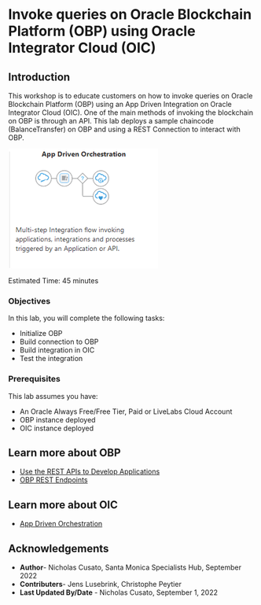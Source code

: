 # Invoke queries on Oracle Blockchain Platform (OBP) using Oracle Integrator Cloud (OIC)

## Introduction

This workshop is to educate customers on how to invoke queries on Oracle Blockchain Platform (OBP) using an App Driven Integration on Oracle Integrator Cloud (OIC). One of the main methods of invoking the blockchain on OBP is through an API. This lab deploys a sample chaincode (BalanceTransfer) on OBP and using a REST Connection to interact with OBP. 

![App Driven Orchestration Architecture](images/app-driven-architecture.png)

Estimated Time: 45 minutes

### Objectives

In this lab, you will complete the following tasks:

- Initialize OBP
- Build connection to OBP
- Build integration in OIC
- Test the integration

### Prerequisites

This lab assumes you have:
- An Oracle Always Free/Free Tier, Paid or LiveLabs Cloud Account
- OBP instance deployed
- OIC instance deployed

## Learn more about OBP
- [Use the REST APIs to Develop Applications](https://docs.oracle.com/en/cloud/paas/blockchain-cloud/usingoci/use-rest-apis-develop-applications.html)
- [OBP REST Endpoints](https://docs.oracle.com/en/cloud/paas/blockchain-cloud/restoci/rest-endpoints.html)

## Learn more about OIC
- [App Driven Orchestration](https://docs.oracle.com/en/cloud/paas/integration-cloud/e-business-adapter/create-integration-app-driven-orchestration.html)

## Acknowledgements

- **Author**- Nicholas Cusato, Santa Monica Specialists Hub, September 2022
- **Contributers**- Jens Lusebrink, Christophe Peytier
- **Last Updated By/Date** - Nicholas Cusato, September 1, 2022